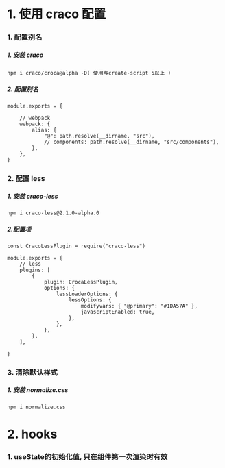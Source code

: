 # 1. 使用 craco 配置

### 1. 配置别名

##### 1. 安装 craco

```
npm i craco/croca@alpha -D( 使用与create-script 5以上 )
```

##### 2. 配置别名

```
module.exports = {

	// webpack
	webpack: {
		alias: {
			"@": path.resolve(__dirname, "src"),
			// components: path.resolve(__dirname, "src/components"),
		},
	},
}
```

### 2. 配置 less

##### 1. 安装 craco-less

```
npm i craco-less@2.1.0-alpha.0
```

##### 2.配置项

```
const CracoLessPlugin = require("craco-less")

module.exports = {
	// less
	plugins: [
		{
			plugin: CrocaLessPlugin,
			options: {
				lessLoaderOptions: {
					lessOptions: {
						modifyvars: { "@primary": "#1DA57A" },
						javascriptEnabled: true,
					},
				},
			},
		},
	],

}
```

### 3. 清除默认样式

##### 1. 安装 normalize.css

```
npm i normalize.css
```

# 2. hooks

### 1. useState的初始化值, 只在组件第一次渲染时有效
